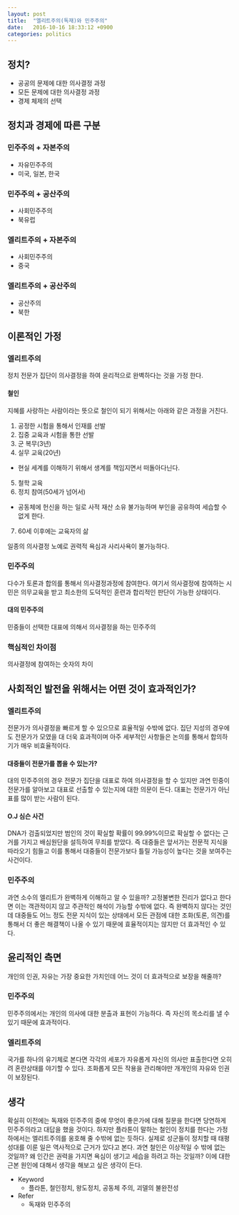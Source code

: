```yaml
---
layout: post
title:  "엘리트주의(독재)와 민주주의"
date:   2016-10-16 18:33:12 +0900
categories: politics
---
```


## 정치?

- 공공의 문제에 대한 의사결정 과정
- 모든 문제에 대한 의사결정 과정
- 경제 체제의 선택

## 정치과 경제에 따른 구분

### 민주주의 + 자본주의
- 자유민주주의
- 미국, 일본, 한국

### 민주주의 + 공산주의
- 사회민주주의
- 북유럽

### 엘리트주의 + 자본주의
- 사회민주주의
- 중국

### 엘리트주의 + 공산주의
- 공산주의
- 북한

## 이론적인 가정

### 엘리트주의
정치 전문가 집단이 의사결정을 하여 윤리적으로 완벽하다는 것을 가정 한다.

#### 철인
지혜를 사랑하는 사람이라는 뜻으로 철인이 되기 위해서는 아래와 같은 과정을 거친다.

1. 공정한 시험을 통해서 인재를 선발
2. 집중 교육과 시험을 통한 선발
3. 군 복무(3년)
4. 실무 교육(20년)
  - 현실 세계를 이해하기 위해서 생계를 책임지면서 떠돌아다닌다.
5. 철학 교육
6. 정치 참여(50세가 넘어서)
  - 공동체에 헌신을 하는 일로 사적 재산 소유 불가능하며 부인을 공유하여 세습할 수 없게 한다.
7. 60세 이후에는 교육자의 삶

일종의 의사결정 노예로 권력적 욕심과 사리사욕이 불가능하다.

### 민주주의
다수가 토론과 합의를 통해서 의사결정과정에 참여한다.
여기서 의사결정에 참여하는 시민은 의무교육을 받고 최소한의 도덕적인 훈련과 합리적인 판단이 가능한 상태이다.

#### 대의 민주주의
민중들이 선택한 대표에 의해서 의사결정을 하는 민주주의

### 핵심적인 차이점
의사결정에 참여하는 숫자의 차이

## 사회적인 발전을 위해서는 어떤 것이 효과적인가?

### 엘리트주의
전문가가 의사결정을 빠르게 할 수 있으므로 효율적일 수밖에 없다. 집단 지성의 경우에도 전문가가 모였을 대 더욱 효과적이며 아주 세부적인 사항들은 논의를 통해서 합의하기가 매우 비효율적이다.

#### 대중들이 전문가를 뽑을 수 있는가?
대의 민주주의의 경우 전문가 집단을 대표로 하여 의사결정을 할 수 있지만 과연 민중이 전문가를 알아보고 대표로 선출할 수 있는지에 대한 의문이 든다.
대표는 전문가가 아닌 표를 많이 받는 사람이 된다.

#### O.J 심슨 사건
DNA가 검출되었지만 범인의 것이 확실할 확률이 99.99%이므로 확실할 수 없다는 근거를 가지고 배심원단을 설득하여 무죄를 받았다. 즉 대중들은 앞서가는 전문적 지식을 따라오기 힘들고 이를 통해서 대중들이 전문가보다 틀릴 가능성이 높다는 것을 보여주는 사건이다.

### 민주주의
과연 소수의 엘리트가 완벽하게 이해하고 알 수 있을까? 고정불변한 진리가 없다고 한다면 이는 객관적이지 않고 주관적인 해석이 가능할 수밖에 없다. 즉 완벽하지 않다는 것인데 대중들도 어느 정도 전문 지식이 있는 상태에서 모든 관점에 대한 조화(토론, 의견)를 통해서 더 좋은 해결책이 나올 수 있기 때문에 효율적이지는 않지만 더 효과적인 수 있다.

## 윤리적인 측면
개인의 인권, 자유는 가장 중요한 가치인데 어느 것이 더 효과적으로 보장을 해줄까?

### 민주주의
민주주의에서는 개인의 의사에 대한 분출과 표현이 가능하다. 즉 자신의 목소리를 낼 수 있기 때문에 효과적이다.

### 엘리트주의
국가를 하나의 유기체로 본다면 각각의 세포가 자유롭게 자신의 의사만 표출한다면 오히려 혼란상태를 야기할 수 있다. 조화롭게 모든 작용을 관리해야만 개개인의 자유와 인권이 보장된다.

## 생각
확실히 이전에는 독재와 민주주의 중에 무엇이 좋은가에 대해 질문을 한다면 당연하게 민주주의라고 대답을 했을 것이다. 하지만 플라톤이 말하는 철인이 정치를 한다는 가정하에서는 엘리트주의를 옹호해 줄 수밖에 없는 듯하다. 실제로 성군들이 정치할 때 태평성대를 이룬 일은 역사적으로 근거가 있다고 본다. 과연 철인은 이상적일 수 밖에 없는 것일까? 왜 인간은 권력을 가지면 욕심이 생기고 세습을 하려고 하는 것일까? 이에 대한 근본 원인에 대해서 생각을 해보고 싶은 생각이 든다.

- Keyword
  - 플라톤, 철인정치, 왕도정치, 공동체 주의, 괴델의 불완전성
- Refer
  - 독재와 민주주의
